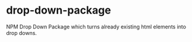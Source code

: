 # drop-down-package
NPM Drop Down Package which turns already existing html elements into drop downs. 
